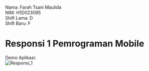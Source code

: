 Nama: Farah Tsani Maulida  
NIM: H1D023095  
Shift Lama: D  
Shift Baru: F  

# Responsi 1 Pemrograman Mobile
Demo Aplikasi:  
![Responsi_1](https://github.com/user-attachments/assets/f00188e1-9541-4856-a631-e4c8c4bace68)

